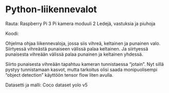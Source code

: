 # Python-liikennevalot

Rauta:
Raspberry Pi 3
Pi kamera moduuli 2
Ledejä, vastuksia ja piuhoja


Koodi:

Ohjelma ohjaa liikennevaloja, jossa siis vihreä, keltainen ja punainen valo. Siirtyessä vihreästä punaiseen välissä palaa keltainen. Ja siirtyessä punaisesta vihreään välissä palaa punainen ja keltainen yhdessä.

Siirto punaisesta vihreään tapahtuu kameran tunnistaessa “jotain”. Nyt sillä pystyy tunnistamaan kasvot, mutta tarkoitus olisi saada monipuolisempi “object detection” käyttöön tensor flow liten avulla.

Datasetti ja malli:
Coco dataset
yolo v5

